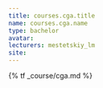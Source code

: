 ```yaml
---
title: courses.cga.title
name: courses.cga.name
type: bachelor
avatar:
lecturers: mestetskiy_lm
site: 
---
```


{% tf _course/cga.md %}